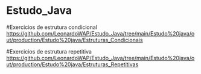 # Estudo_Java

#Exercicios de estrutura condicional
https://github.com/LeonardoWAP/Estudo_Java/tree/main/Estudo%20java/out/production/Estudo%20java/Estruturas_Condicionais

#Exercicios de estrutura repetitiva
https://github.com/LeonardoWAP/Estudo_Java/tree/main/Estudo%20java/out/production/Estudo%20java/Estruturas_Repetitivas
